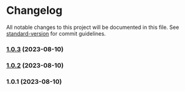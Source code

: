# Changelog

All notable changes to this project will be documented in this file. See [standard-version](https://github.com/conventional-changelog/standard-version) for commit guidelines.

### [1.0.3](https://github.com/Vity01/backstage-jfrog-artifactory-libs/compare/v1.0.2...v1.0.3) (2023-08-10)

### [1.0.2](https://github.com/Vity01/backstage-jfrog-artifactory-libs/compare/v1.0.1...v1.0.2) (2023-08-10)

### 1.0.1 (2023-08-10)
